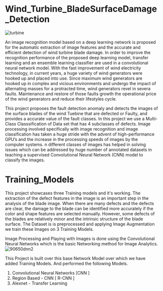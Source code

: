 # Wind_Turbine_BladeSurfaceDamage_Detection

![turbine](https://user-images.githubusercontent.com/50576454/124484524-21ca4080-ddc9-11eb-848a-158b3589be2e.jpg)

An image recognition model based on a deep learning network is proposed for the automatic extraction
of image features and the accurate and efficient detection of wind turbine blade damage. 
In order to improve the recognition performance of the proposed deep learning model, transfer learning and an ensemble learning classifier are used in a convolutional neural network model.
With the fast improvement of wind electricity technology, in current years, a huge variety of wind generators were hooked up and placed into use. 
Since maximum wind generators are hooked up in complex and vicious environments and undergo the impact of alternating masses for a protracted time, 
wind generators revel in severa faults. Maintenance and restore of those faults growth the operational price of the wind generators and reduce their lifestyles cycle. 

This project proposes the fault detection anomaly and detects the images of the surface blades of the wind Tuebine that are defected or Faulty, and provides a 
accurate value of the fault classes. In this project we use a Multi-Class Classsification of Data set that has 4 subclasses of defects.
Image processing involved specifically with image recognition and image classification has taken a huge stride with the advent of high-performance GPU’s and the increase in the processing speeds of images by the computer systems. n different classes of images has helped in solving issues which can be addressed by huge number of 
annotated datasets in teaching a supervised Convolutional Neural Network (CNN) model to classify the images.

# Training_Models
This project showcases three Training models and it's working. 
The extraction of the defect features in the image is an important step in the analysis of the blade image. When there are many defects and the defects are clear, 
the damage to the blade can be identified more accurately if the color and shape features are selected manually. 
However, some defects of the blades are relatively minor and the intrinsic structure of the blade surface. The Dataset is is preprocessed and applying Image Augmentation
we train these Images on 3 Training Models.  

Image Processing and Playing with Images is done using the Convolutional Neural Networks which is the basic Networking method for Image Analytics. 
![90650dnn2](https://user-images.githubusercontent.com/50576454/124955538-bf757800-e034-11eb-980d-7655b0632ced.jpeg)

This Project is built over this base Network Model over which we have added Training Models. And performed the following Models.

1. Convolutional Neural Networks [CNN ]
2. Region Based - CNN [ R-CNN ]
3. Alexnet - Transfer Learning 

